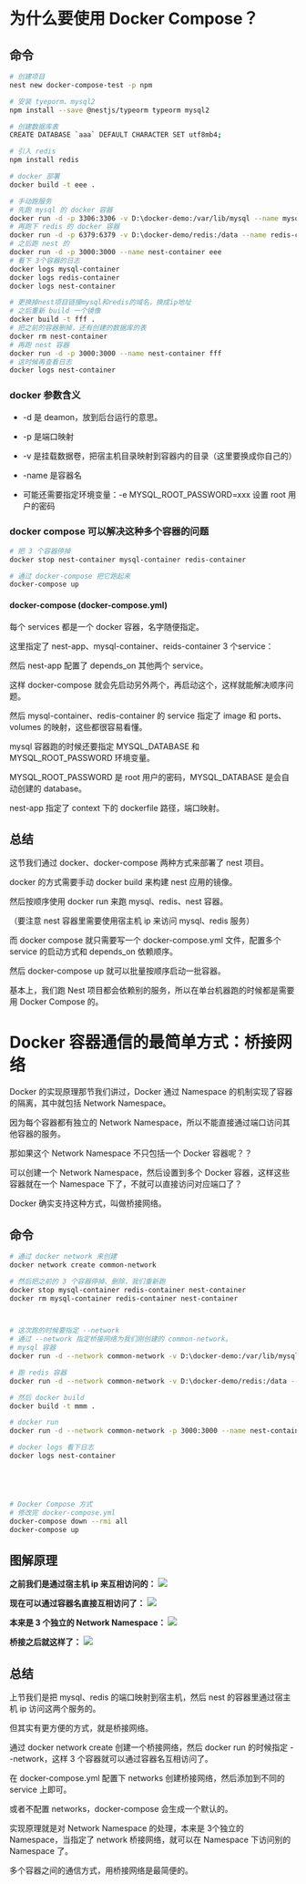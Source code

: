 # 为什么要使用 Docker Compose？


## 命令
```bash
# 创建项目
nest new docker-compose-test -p npm

# 安装 tyeporm、mysql2
npm install --save @nestjs/typeorm typeorm mysql2

# 创建数据库表
CREATE DATABASE `aaa` DEFAULT CHARACTER SET utf8mb4;

# 引入 redis
npm install redis

# docker 部署
docker build -t eee .

# 手动跑服务
# 先跑 mysql 的 docker 容器
docker run -d -p 3306:3306 -v D:\docker-demo:/var/lib/mysql --name mysql-container mysql
# 再跑下 redis 的 docker 容器
docker run -d -p 6379:6379 -v D:\docker-demo/redis:/data --name redis-container redis
# 之后跑 nest 的
docker run -d -p 3000:3000 --name nest-container eee
# 看下 3个容器的日志
docker logs mysql-container
docker logs redis-container
docker logs nest-container

# 更换掉nest项目链接mysql和redis的域名，换成ip地址
# 之后重新 build 一个镜像
docker build -t fff .
# 把之前的容器删掉，还有创建的数据库的表
docker rm nest-container
# 再跑 nest 容器
docker run -d -p 3000:3000 --name nest-container fff
# 这时候再查看日志
docker logs nest-container
```



### docker 参数含义
- -d 是 deamon，放到后台运行的意思。

- -p 是端口映射

- -v 是挂载数据卷，把宿主机目录映射到容器内的目录（这里要换成你自己的）

- -name 是容器名

- 可能还需要指定环境变量：-e MYSQL_ROOT_PASSWORD=xxx 设置 root 用户的密码



### docker compose 可以解决这种多个容器的问题
```bash
# 把 3 个容器停掉
docker stop nest-container mysql-container redis-container

# 通过 docker-compose 把它跑起来
docker-compose up
```


#### docker-compose (docker-compose.yml)
每个 services 都是一个 docker 容器，名字随便指定。

这里指定了 nest-app、mysql-container、reids-container 3 个service：

然后 nest-app 配置了 depends_on 其他两个 service。

这样 docker-compose 就会先启动另外两个，再启动这个，这样就能解决顺序问题。

然后 mysql-container、redis-container 的 service 指定了 image 和 ports、volumes 的映射，这些都很容易看懂。

mysql 容器跑的时候还要指定 MYSQL_DATABASE 和 MYSQL_ROOT_PASSWORD 环境变量。

MYSQL_ROOT_PASSWORD 是 root 用户的密码，MYSQL_DATABASE 是会自动创建的 database。

nest-app 指定了 context 下的 dockerfile 路径，端口映射。




## 总结
这节我们通过 docker、docker-compose 两种方式来部署了 nest 项目。

docker 的方式需要手动 docker build 来构建 nest 应用的镜像。

然后按顺序使用 docker run 来跑 mysql、redis、nest 容器。

（要注意 nest 容器里需要使用宿主机 ip 来访问 mysql、redis 服务）

而 docker compose 就只需要写一个 docker-compose.yml 文件，配置多个 service 的启动方式和 depends_on 依赖顺序。

然后 docker-compose up 就可以批量按顺序启动一批容器。

基本上，我们跑 Nest 项目都会依赖别的服务，所以在单台机器跑的时候都是需要用 Docker Compose 的。






# Docker 容器通信的最简单方式：桥接网络

Docker 的实现原理那节我们讲过，Docker 通过 Namespace 的机制实现了容器的隔离，其中就包括 Network Namespace。

因为每个容器都有独立的 Network Namespace，所以不能直接通过端口访问其他容器的服务。

那如果这个 Network Namespace 不只包括一个 Docker 容器呢？？

可以创建一个 Network Namespace，然后设置到多个 Docker 容器，这样这些容器就在一个 Namespace 下了，不就可以直接访问对应端口了？

Docker 确实支持这种方式，叫做桥接网络。


## 命令
```bash
# 通过 docker network 来创建
docker network create common-network

# 然后把之前的 3 个容器停掉、删除，我们重新跑
docker stop mysql-container redis-container nest-container
docker rm mysql-container redis-container nest-container



# 这次跑的时候要指定 --network
# 通过 --network 指定桥接网络为我们刚创建的 common-network。
# mysql 容器
docker run -d --network common-network -v D:\docker-demo:/var/lib/mysql --name mysql-container mysql

# 跑 redis 容器
docker run -d --network common-network -v D:\docker-demo/redis:/data --name redis-container redis

# 然后 docker build
docker build -t mmm .

# docker run
docker run -d --network common-network -p 3000:3000 --name nest-container mmm

# docker logs 看下日志
docker logs nest-container





# Docker Compose 方式
# 修改完 docker-compose.yml
docker-compose down --rmi all
docker-compose up
```




## 图解原理
**之前我们是通过宿主机 ip 来互相访问的：**
![](./imgs/docker-compose-1.png)

**现在可以通过容器名直接互相访问了：**
![](./imgs/docker-compose-2.png)

**本来是 3 个独立的 Network Namespace：**
![](./imgs/docker-compose-3.png)

**桥接之后就这样了：**
![](./imgs/docker-compose-4.png)




## 总结
上节我们是把 mysql、redis 的端口映射到宿主机，然后 nest 的容器里通过宿主机 ip 访问这两个服务的。

但其实有更方便的方式，就是桥接网络。

通过 docker network create 创建一个桥接网络，然后 docker run 的时候指定 --network，这样 3 个容器就可以通过容器名互相访问了。

在 docker-compose.yml 配置下 networks 创建桥接网络，然后添加到不同的 service 上即可。

或者不配置 networks，docker-compose 会生成一个默认的。

实现原理就是对 Network Namespace 的处理，本来是 3个独立的 Namespace，当指定了 network 桥接网络，就可以在 Namespace 下访问别的 Namespace 了。

多个容器之间的通信方式，用桥接网络是最简便的。

